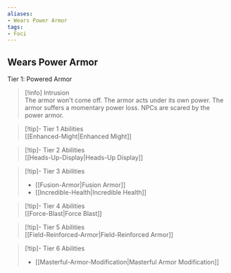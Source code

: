 ```yaml
---
aliases:
- Wears Power Armor
tags:
- Foci
---
```


  
## Wears Power Armor  
Tier 1: Powered Armor  
 >[!info] Intrusion  
>The armor won't come off. The armor acts under its own power. The armor suffers a momentary power loss. NPCs are scared by the power armor.   

>[!tip]- Tier 1 Abilities  
>[[Enhanced-Might|Enhanced Might]]  

>[!tip]- Tier 2 Abilities  
>[[Heads-Up-Display|Heads-Up Display]]  

>[!tip]- Tier 3 Abilities  
>- [[Fusion-Armor|Fusion Armor]]  
>- [[Incredible-Health|Incredible Health]]  

>[!tip]- Tier 4 Abilities  
>[[Force-Blast|Force Blast]]  

>[!tip]- Tier 5 Abilities  
>[[Field-Reinforced-Armor|Field-Reinforced Armor]]  

>[!tip]- Tier 6 Abilities  
>- [[Masterful-Armor-Modification|Masterful Armor Modification]]